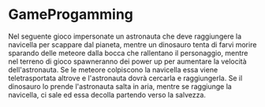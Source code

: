 # GameProgamming
Nel seguente gioco impersonate un astronauta che deve raggiungere la navicella per scappare dal pianeta, mentre un dinosauro tenta di farvi morire sparando delle meteore dalla bocca che rallentano il personaggio, mentre nel terreno di gioco spawneranno dei power up per aumentare la velocità dell'astronauta. Se le meteore colpiscono la navicella essa viene teletrasportata altrove e l'astronauta dovrà cercarla e raggiungerla. Se il dinosauro lo prende l'astronauta salta in aria, mentre se raggiunge la navicella, ci sale ed essa decolla partendo verso la salvezza.